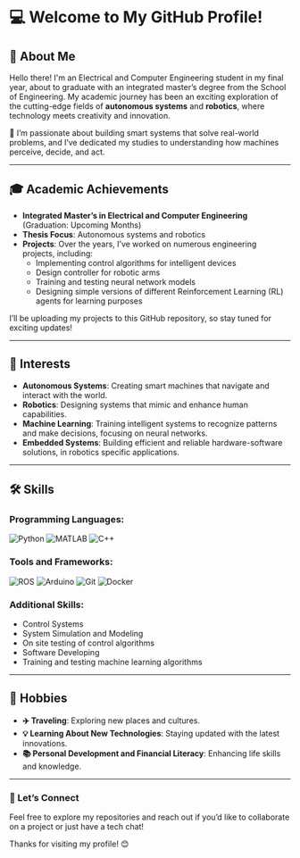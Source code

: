 # 💻 Welcome to My GitHub Profile!

## 👋 About Me

Hello there! I'm an Electrical and Computer Engineering student in my final year, about to graduate with an integrated master’s degree from the School of Engineering. My academic journey has been an exciting exploration of the cutting-edge fields of **autonomous systems** and **robotics**, where technology meets creativity and innovation.

🚀 I’m passionate about building smart systems that solve real-world problems, and I’ve dedicated my studies to understanding how machines perceive, decide, and act. 

---

## 🎓 Academic Achievements

- **Integrated Master’s in Electrical and Computer Engineering** (Graduation: Upcoming Months)
- **Thesis Focus**: Autonomous systems and robotics 
- **Projects**: Over the years, I’ve worked on numerous engineering projects, including:  
  - Implementing control algorithms for intelligent devices 
  - Design controller for robotic arms
  - Training and testing neural network models
  - Designing simple versions of different Reinforcement Learning (RL) agents for learning purposes

I’ll be uploading my projects to this GitHub repository, so stay tuned for exciting updates!

---

## 🤖 Interests

- **Autonomous Systems**: Creating smart machines that navigate and interact with the world.
- **Robotics**: Designing systems that mimic and enhance human capabilities.
- **Machine Learning**: Training intelligent systems to recognize patterns and make decisions, focusing on neural networks.
- **Embedded Systems**: Building efficient and reliable hardware-software solutions, in robotics specific applications. 

---

## 🛠️ Skills

### Programming Languages:
![Python](https://img.shields.io/badge/-Python-3776AB?style=for-the-badge&logo=python&logoColor=white)
![MATLAB](https://img.shields.io/badge/-MATLAB-0076A8?style=for-the-badge&logo=mathworks&logoColor=white)
![C++](https://img.shields.io/badge/-C++-00599C?style=for-the-badge&logo=cplusplus&logoColor=white)

### Tools and Frameworks:
![ROS](https://img.shields.io/badge/-ROS-22314E?style=for-the-badge&logo=ros&logoColor=white)
![Arduino](https://img.shields.io/badge/-Arduino-00979D?style=for-the-badge&logo=arduino&logoColor=white)
![Git](https://img.shields.io/badge/-Git-F05032?style=for-the-badge&logo=git&logoColor=white)
![Docker](https://img.shields.io/badge/-Docker-2496ED?style=for-the-badge&logo=docker&logoColor=white)

### Additional Skills:
- Control Systems
- System Simulation and Modeling
- On site testing of control algorithms
- Software Developing
- Training and testing machine learning algorithms

---

## 🎨 Hobbies

- **✈️ Traveling**: Exploring new places and cultures.
- **💡 Learning About New Technologies**: Staying updated with the latest innovations.
- **📚 Personal Development and Financial Literacy**: Enhancing life skills and knowledge.

---

### 🌟 Let’s Connect
Feel free to explore my repositories and reach out if you’d like to collaborate on a project or just have a tech chat!

Thanks for visiting my profile! 😊
